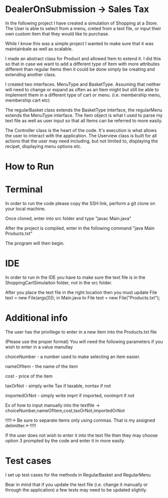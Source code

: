 # DealerOnSubmission -> Sales Tax

In the following project I have created a simulation of Shopping at a Store. 
The User is able to select from a menu, creted from a text file, or input their own custom Item that they would like to purchase. 

While I know this was a simple project I wanted to make sure that it was maintainbale as well as scalable. 

I made an abstract class for Product and allowed Item to extend it. I did this so that in case we want to add 
a different type of Item with more attributes different than regular Items then it could be done simply be creating and 
extending another class. 

I created two interfaces. MenuType and BasketType. Assuming that neither will need to change or expand as often as an Item might 
but still be able to implement them in a different type of cart or menu. (i.e. membership menu, membership cart etc)

The regularBasket class extends the BasketType interface, the regularMenu extends the MenuType interface. The Item object 
is what I used to parse my text file as well as user input so that all Items can be referred to more easily. 

The Controller class is the heart of the code. It's execution is what allows the user to interact with the application. 
The Userview class is built for all actions that the user may need including, but not limited to, displaying the recipet, displaying menu options etc.  


# How to Run 

# Terminal
In order to run the code please copy the SSH link, perform a git clone on your local machine.

Once cloned, enter into src folder and type "javac Main.java"

After the project is compiled, enter in the following command "java Main Products.txt"

The program will then begin.

# IDE
In order to run in the IDE you have to make sure the text file is in the ShoppingCartSimulaiton folder, not in the src folder.

After you place the text file in the right location then you must update File text = new File(args[0]); in Main.java to File text = new File("Products.txt");


# Additional info

The user has the privillege to enter in a new item into the Products.txt file 

(Please use the proper format)
You will need the following parameters if you wish to enter in a value manullay 

choiceNumber - a number used to make selecting an item easier.

nameOfItem - the name of the item

cost - price of the item

taxOrNot - simply write Tax if taxable, nontax if not

importedOrNot - simply write imprt if imported, nonimprt if not

Ex of how to input manually into the textfile -> choiceNumber,nameOfItem,cost,taxOrNot,importedOrNot

!!!!!-> Be sure to separate items only using commas. That is my assigned delimitter.<-!!!!!

If the user does not wish to enter it into the text file then they may choose option 3 prompted by the code and enter it in more easily. 


# Test cases

I set up test cases for the methods in RegularBasket and RegularMenu

Bear in mind that if you update the text file (i.e. change it manually or through the application) a few tests may need to be updated slightly.
